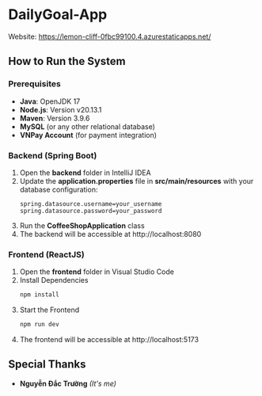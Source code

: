 # DailyGoal-App
Website: https://lemon-cliff-0fbc99100.4.azurestaticapps.net/

[//]: # (## Video Demo)

[//]: # ([![Watch the video]&#40;https://img.youtube.com/vi/yo6ACQgEIhM/maxresdefault.jpg&#41;]&#40;https://youtu.be/yo6ACQgEIhM&#41;)

[//]: # ()
[//]: # (### [Watch this video on YouTube]&#40;https://youtu.be/yo6ACQgEIhM&#41;)

## How to Run the System

### Prerequisites
- **Java**: OpenJDK 17
- **Node.js**: Version v20.13.1
- **Maven**: Version 3.9.6
- **MySQL** (or any other relational database)
- **VNPay Account** (for payment integration)

### Backend (Spring Boot)
1. Open the **backend** folder in IntelliJ IDEA
2. Update the **application.properties** file in **src/main/resources** with your database configuration:
    ```properties
    spring.datasource.username=your_username
    spring.datasource.password=your_password
    ```
3. Run the **CoffeeShopApplication** class
4. The backend will be accessible at http://localhost:8080

### Frontend (ReactJS)
1. Open the **frontend** folder in Visual Studio Code
2. Install Dependencies
    ```bash
    npm install
    ```
3. Start the Frontend
    ```bash
    npm run dev
    ```
4. The frontend will be accessible at http://localhost:5173

## Special Thanks

- **Nguyễn Đắc Trường** *(It's me)*
